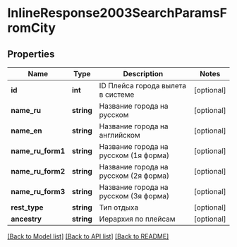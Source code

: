 # InlineResponse2003SearchParamsFromCity

## Properties
Name | Type | Description | Notes
------------ | ------------- | ------------- | -------------
**id** | **int** | ID Плейса города вылета в системе | [optional] 
**name_ru** | **string** | Название города на русском | [optional] 
**name_en** | **string** | Название города на английском | [optional] 
**name_ru_form1** | **string** | Название города на русском (1я форма) | [optional] 
**name_ru_form2** | **string** | Название города на русском (2я форма) | [optional] 
**name_ru_form3** | **string** | Название города на русском (3я форма) | [optional] 
**rest_type** | **string** | Тип отдыха | [optional] 
**ancestry** | **string** | Иерархия по плейсам | [optional] 

[[Back to Model list]](../../README.md#documentation-for-models) [[Back to API list]](../../README.md#documentation-for-api-endpoints) [[Back to README]](../../README.md)

